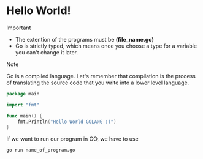 # Hello World!

> [!IMPORTANT]
> - The extention of the programs must be **(file_name.go)**
> - Go is strictly typed, which means once you choose a type for a variable you can't change it later.

> [!NOTE]
> Go is a compiled language. Let's remember that compilation is the process of translating the source code that you write into a lower level language.
 

```  GO
package main

import "fmt"

func main() {
	fmt.Println("Hello World GOLANG :)")
}
```

If we want to run our program in GO, we have to use 

``` Shell
go run name_of_program.go
```
